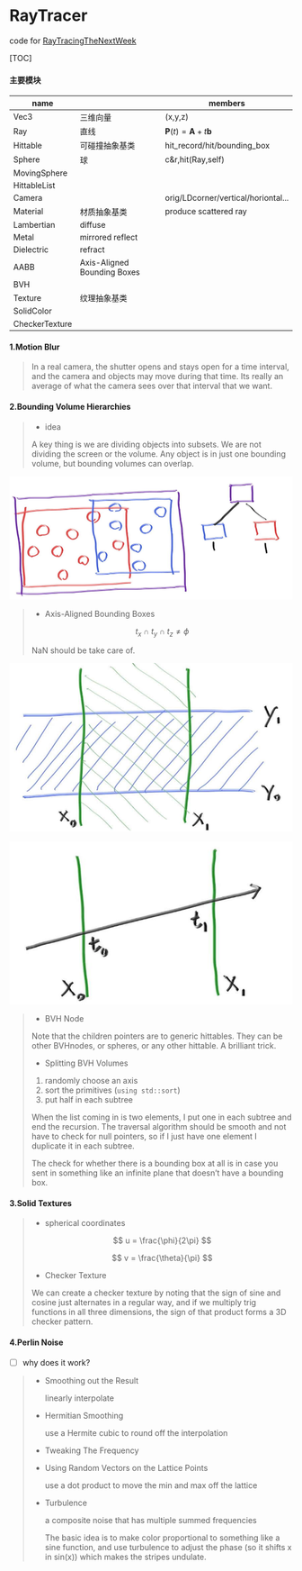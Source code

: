 # RayTracer

code for [RayTracingTheNextWeek](https://github.com/RayTracing/raytracing.github.io/)

[TOC]

#### 主要模块

| name           |                             | members                                     |
| -------------- | --------------------------- | ------------------------------------------- |
| Vec3           | 三维向量                    | (x,y,z)                                     |
| Ray            | 直线                        | $\mathbf{P}(t) = \mathbf{A} + t \mathbf{b}$ |
| Hittable       | 可碰撞抽象基类              | hit_record/hit/bounding_box                 |
| Sphere         | 球                          | c&r,hit(Ray,self)                           |
| MovingSphere   |                             |                                             |
| HittableList   |                             |                                             |
| Camera         |                             | orig/LDcorner/vertical/horiontal...         |
| Material       | 材质抽象基类                | produce scattered ray                       |
| Lambertian     | diffuse                     |                                             |
| Metal          | mirrored reflect            |                                             |
| Dielectric     | refract                     |                                             |
| AABB           | Axis-Aligned Bounding Boxes |                                             |
| BVH            |                             |                                             |
| Texture        | 纹理抽象基类                |                                             |
| SolidColor     |                             |                                             |
| CheckerTexture |                             |                                             |




#### 1.Motion Blur

> In a real camera, the shutter opens and stays open for a time interval, and the camera and objects may move during that time. Its really an average of what the camera sees over that interval that we want.

#### 2.Bounding Volume Hierarchies

> - idea 
>
> A key thing is we are dividing objects into subsets. We are not dividing the screen or the volume. Any object is in just one bounding volume, but bounding volumes can overlap.

![](img/p1.png)

> - Axis-Aligned Bounding Boxes
>
> $$
> t_x\cap t_y \cap t_z \neq \phi
> $$
>
> NaN should be take care of.

![](img/p2.png)

![](img/p3.png)



> - BVH Node
>
> Note that the children pointers are to generic hittables. They can be other BVHnodes, or spheres, or any other hittable. A brilliant trick.
>
> - Splitting BVH Volumes
>
> 1. randomly choose an axis
> 2. sort the primitives (`using std::sort`)
> 3. put half in each subtree
>
> When the list coming in is two elements, I put one in each subtree and end the recursion. The traversal algorithm should be smooth and not have to check for null pointers, so if I just have one element I duplicate it in each subtree.
>
> The check for whether there is a bounding box at all is in case you sent in something like an infinite plane that doesn’t have a bounding box.

#### 3.Solid Textures

> - spherical coordinates
>
> $$
> u = \frac{\phi}{2\pi}
> $$
>
> $$
> v = \frac{\theta}{\pi}
> $$
>
> - Checker Texture
>
> We can create a checker texture by noting that the sign of sine and cosine just alternates in a regular way, and if we multiply trig functions in all three dimensions, the sign of that product forms a 3D checker pattern.

#### 4.Perlin Noise

- [ ] why does it work?

> - Smoothing out the Result
>
>   linearly interpolate
>
> - Hermitian Smoothing
>
>   use a Hermite cubic to round off the interpolation
>
> - Tweaking The Frequency
>
> - Using Random Vectors on the Lattice Points
>
>   use a dot product to move the min and max off the lattice
>
> - Turbulence
>
>   a composite noise that has multiple summed frequencies
>
>   The basic idea is to make color proportional to something like a sine function, and use turbulence to adjust the phase (so it shifts x in sin(x)) which makes the stripes undulate.

